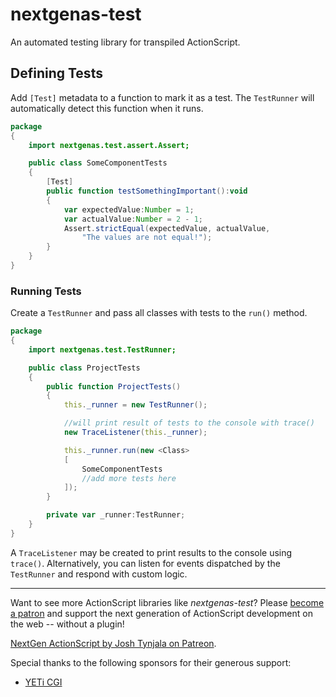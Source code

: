 # nextgenas-test

An automated testing library for transpiled ActionScript.

## Defining Tests

Add `[Test]` metadata to a function to mark it as a test. The `TestRunner` will automatically detect this function when it runs.

``` actionscript
package
{
	import nextgenas.test.assert.Assert;

	public class SomeComponentTests
	{
		[Test]
		public function testSomethingImportant():void
		{
			var expectedValue:Number = 1;
			var actualValue:Number = 2 - 1;
			Assert.strictEqual(expectedValue, actualValue,
				"The values are not equal!");
		}
	}
}
```

### Running Tests

Create a `TestRunner` and pass all classes with tests to the `run()` method.

``` actionscript
package
{
	import nextgenas.test.TestRunner;

	public class ProjectTests
	{
		public function ProjectTests()
		{
			this._runner = new TestRunner();

			//will print result of tests to the console with trace()
			new TraceListener(this._runner);

			this._runner.run(new <Class>
			[
				SomeComponentTests
				//add more tests here
			]);
		}

		private var _runner:TestRunner;
	}
}
```

A `TraceListener` may be created to print results to the console using `trace()`. Alternatively, you can listen for events dispatched by the `TestRunner` and respond with custom logic.

---

Want to see more ActionScript libraries like *nextgenas-test*? Please [become a patron](http://patreon.com/josht) and support the next generation of ActionScript development on the web -- without a plugin!

[NextGen ActionScript by Josh Tynjala on Patreon](http://patreon.com/josht).

Special thanks to the following sponsors for their generous support:

* [YETi CGI](http://yeticgi.com/)